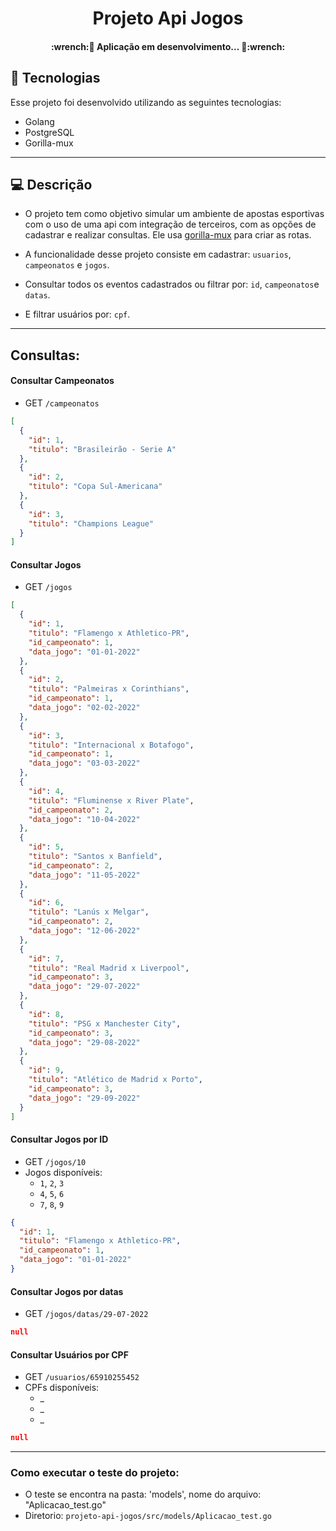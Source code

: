 <h1 align="center">Projeto Api Jogos</h1>

<h4 align="center"> 
	:wrench:🚧 Aplicação em desenvolvimento... 🚧:wrench:
</h4>

## 🚀 Tecnologias
Esse projeto foi desenvolvido utilizando as seguintes tecnologias:

- Golang
- PostgreSQL
- Gorilla-mux

---

## 💻 Descrição

- O projeto tem como objetivo simular um ambiente de apostas esportivas com o uso de uma api com integração de terceiros, com as opções de cadastrar e realizar consultas. Ele usa [gorilla-mux](https://github.com/gorilla/mux) para criar as rotas.

- A funcionalidade desse projeto consiste em cadastrar: `usuarios`, `campeonatos` e `jogos`. 
- Consultar todos os eventos cadastrados ou filtrar por: `id`, `campeonatos`e `datas`. 
- E filtrar usuários por: `cpf`.

---

## Consultas:

#### Consultar Campeonatos

- GET `/campeonatos`
```json
[
  {
    "id": 1,
    "titulo": "Brasileirão - Serie A"
  },
  {
    "id": 2,
    "titulo": "Copa Sul-Americana"
  },
  {
    "id": 3,
    "titulo": "Champions League"
  }
]
```

#### Consultar Jogos
- GET `/jogos`
```json
[
  {
    "id": 1,
    "titulo": "Flamengo x Athletico-PR",
    "id_campeonato": 1,
    "data_jogo": "01-01-2022"
  },
  {
    "id": 2,
    "titulo": "Palmeiras x Corinthians",
    "id_campeonato": 1,
    "data_jogo": "02-02-2022"
  },
  {
    "id": 3,
    "titulo": "Internacional x Botafogo",
    "id_campeonato": 1,
    "data_jogo": "03-03-2022"
  },
  {
    "id": 4,
    "titulo": "Fluminense x River Plate",
    "id_campeonato": 2,
    "data_jogo": "10-04-2022"
  },
  {
    "id": 5,
    "titulo": "Santos x Banfield",
    "id_campeonato": 2,
    "data_jogo": "11-05-2022"
  },
  {
    "id": 6,
    "titulo": "Lanús x Melgar",
    "id_campeonato": 2,
    "data_jogo": "12-06-2022"
  },
  {
    "id": 7,
    "titulo": "Real Madrid x Liverpool",
    "id_campeonato": 3,
    "data_jogo": "29-07-2022"
  },
  {
    "id": 8,
    "titulo": "PSG x Manchester City",
    "id_campeonato": 3,
    "data_jogo": "29-08-2022"
  },
  {
    "id": 9,
    "titulo": "Atlético de Madrid x Porto",
    "id_campeonato": 3,
    "data_jogo": "29-09-2022"
  }
]
```

#### Consultar Jogos por ID
- GET `/jogos/10`
- Jogos disponíveis:
    - `1`, `2`, `3`
    - `4`, `5`, `6`
    - `7`, `8`, `9`
```json
{
  "id": 1,
  "titulo": "Flamengo x Athletico-PR",
  "id_campeonato": 1,
  "data_jogo": "01-01-2022"
}
```

#### Consultar Jogos por datas
- GET `/jogos/datas/29-07-2022`
```json
null
```

#### Consultar Usuários por CPF
- GET `/usuarios/65910255452`
- CPFs disponíveis:
    - _
    - _
    - _
```json
null
```

---

### Como executar o teste do projeto:

- O teste se encontra na pasta: 'models', nome do arquivo: "Aplicacao_test.go"
- Diretorio: `projeto-api-jogos/src/models/Aplicacao_test.go`

